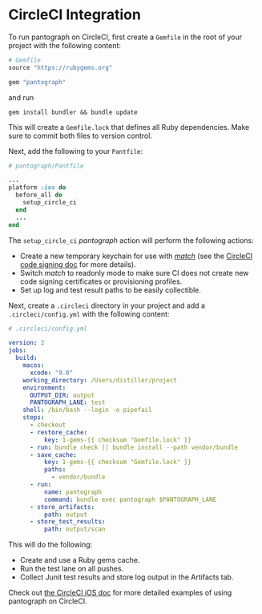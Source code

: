 # CircleCI Integration

To run pantograph on CircleCI, first create a `Gemfile` in the root of your project with the following content:

```ruby
# Gemfile
source "https://rubygems.org"

gem "pantograph"
```

and run

```shell
gem install bundler && bundle update
```

This will create a `Gemfile.lock` that defines all Ruby dependencies.  Make sure
to commit both files to version control.

Next, add the following to your `Pantfile`:

```ruby
# pantograph/Pantfile

...
platform :ios do
  before_all do
    setup_circle_ci
  end
  ...
end
```

The `setup_circle_ci` _pantograph_ action will perform the following actions:

* Create a new temporary keychain for use with
  [_match_](https://pantograph.tools/match) (see the [CircleCI code signing
  doc](https://circleci.com/docs/2.0/ios-codesigning/) for more details).
* Switch _match_ to readonly mode to make sure CI does not create new
  code signing certificates or provisioning profiles.
* Set up log and test result paths to be easily collectible.

Next, create a `.circleci` directory in your project and add a
`.circleci/config.yml` with the following content:

```yml
# .circleci/config.yml

version: 2
jobs:
  build:
    macos:
      xcode: "9.0"
    working_directory: /Users/distiller/project
    environment:
      OUTPUT_DIR: output
      PANTOGRAPH_LANE: test
    shell: /bin/bash --login -o pipefail
    steps:
      - checkout
      - restore_cache:
          key: 1-gems-{{ checksum "Gemfile.lock" }}
      - run: bundle check || bundle install --path vendor/bundle
      - save_cache:
          key: 1-gems-{{ checksum "Gemfile.lock" }}
          paths:
            - vendor/bundle
      - run:
          name: pantograph
          command: bundle exec pantograph $PANTOGRAPH_LANE
      - store_artifacts:
          path: output
      - store_test_results:
          path: output/scan
```

This will do the following:

* Create and use a Ruby gems cache.
* Run the test lane on all pushes.
* Collect Junit test results and store log output in the Artifacts tab.

Check out [the CircleCI iOS doc](https://circleci.com/docs/2.0/testing-ios/#example-configuration-for-using-pantograph-on-circleci) for more detailed examples of using pantograph on CircleCI.
